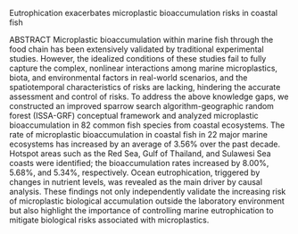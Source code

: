 Eutrophication exacerbates microplastic bioaccumulation risks in coastal fish

ABSTRACT
Microplastic bioaccumulation within marine fish through the food chain has been extensively validated by traditional experimental studies. However, the idealized conditions of these studies fail to fully capture the complex, nonlinear interactions among marine microplastics, biota, and environmental factors in real-world scenarios, and the spatiotemporal characteristics of risks are lacking, hindering the accurate assessment and control of risks. To address the above knowledge gaps, we constructed an improved sparrow search algorithm-geographic random forest (ISSA-GRF) conceptual framework and analyzed microplastic bioaccumulation in 82 common fish species from coastal ecosystems. The rate of microplastic bioaccumulation in coastal fish in 22 major marine ecosystems has increased by an average of 3.56% over the past decade. Hotspot areas such as the Red Sea, Gulf of Thailand, and Sulawesi Sea coasts were identified; the bioaccumulation rates increased by 8.00%, 5.68%, and 5.34%, respectively. Ocean eutrophication, triggered by changes in nutrient levels, was revealed as the main driver by causal analysis. These findings not only independently validate the increasing risk of microplastic biological accumulation outside the laboratory environment but also highlight the importance of controlling marine eutrophication to mitigate biological risks associated with microplastics.

